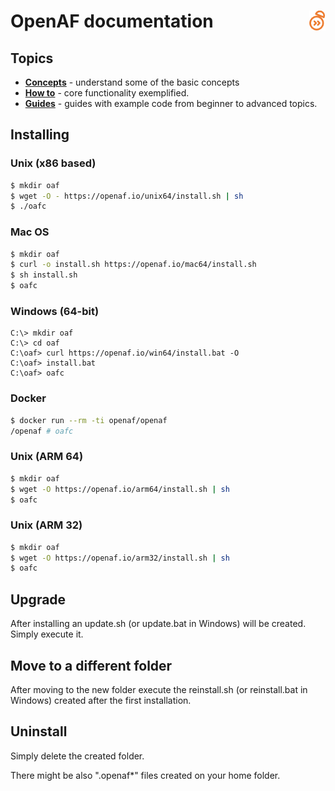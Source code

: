 # OpenAF documentation<a href="/"><img align="right" src="/images/openaf_small.png"></a>

## Topics

* __[Concepts](concepts/README.md)__ - understand some of the basic concepts
* __[How to](howto/README.md)__ - core functionality exemplified.
* __[Guides](guides/README.md)__ - guides with example code from beginner to advanced topics.

## Installing

### Unix (x86 based)

````bash
$ mkdir oaf
$ wget -O - https://openaf.io/unix64/install.sh | sh
$ ./oafc
````

### Mac OS

````bash
$ mkdir oaf
$ curl -o install.sh https://openaf.io/mac64/install.sh
$ sh install.sh
$ oafc
````

### Windows (64-bit)

````
C:\> mkdir oaf
C:\> cd oaf
C:\oaf> curl https://openaf.io/win64/install.bat -O
C:\oaf> install.bat
C:\oaf> oafc
````

### Docker

````bash
$ docker run --rm -ti openaf/openaf
/openaf # oafc
````

### Unix (ARM 64)

````bash
$ mkdir oaf
$ wget -O https://openaf.io/arm64/install.sh | sh
$ oafc
````

### Unix (ARM 32)

````bash
$ mkdir oaf
$ wget -O https://openaf.io/arm32/install.sh | sh
$ oafc
````

## Upgrade

After installing an update.sh (or update.bat in Windows) will be created. Simply execute it.

## Move to a different folder

After moving to the new folder execute the reinstall.sh (or reinstall.bat in Windows) created after the first installation.

## Uninstall

Simply delete the created folder.

There might be also ".openaf*" files created on your home folder.